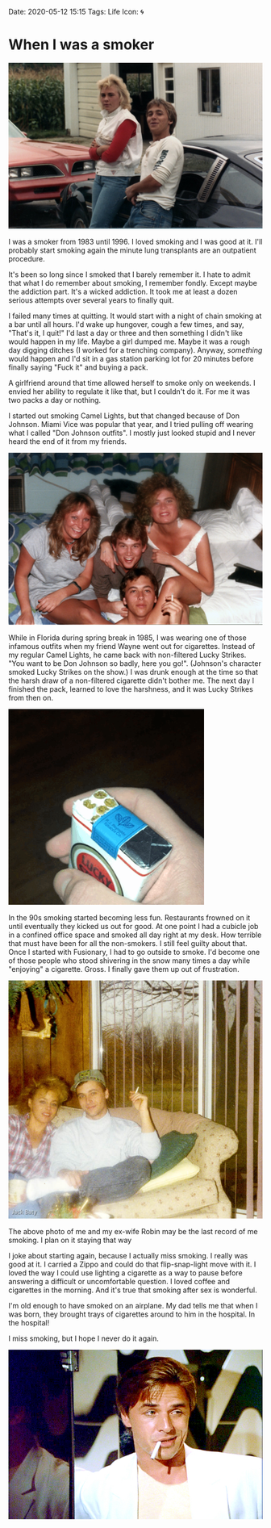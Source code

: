 Date: 2020-05-12 15:15
Tags: Life
Icon: 🌀

# When I was a smoker

![Me smoking and looking impossibly cool (mid 1980s)](/_img/2020/2020-05-12_jack-smoking-kathy.jpg)

I was a smoker from 1983 until 1996. I loved smoking and I was good at it. I'll
probably start smoking again the minute lung transplants are an outpatient
procedure.

It's been so long since I smoked that I barely remember it. I hate to admit that
what I do remember about smoking, I remember fondly. Except maybe the addiction
part. It's a wicked addiction. It took me at least a dozen serious attempts over
several years to finally quit.

I failed many times at quitting. It would start with a night of chain smoking at
a bar until all hours. I'd wake up hungover, cough a few times, and say, "That's
it, I quit!" I'd last a day or three and then something I didn't like would
happen in my life. Maybe a girl dumped me. Maybe it was a rough day digging
ditches (I worked for a trenching company). Anyway, _something_ would happen and
I'd sit in a gas station parking lot for 20 minutes before finally saying "Fuck
it" and buying a pack.

A girlfriend around that time allowed herself to smoke only on weekends. I
envied her ability to regulate it like that, but I couldn't do it. For me it was
two packs a day or nothing.

I started out smoking Camel Lights, but that changed because of Don Johnson.
Miami Vice was popular that year, and I tried pulling off wearing what I called
"Don Johnson outfits". I mostly just looked stupid and I never heard the end of
it from my friends.

![Smoking in the motel room with some new friends during Spring Break (1985)](/_img/2020/2020-05-12_jack-smoking-spring-break.jpg)

While in Florida during spring break in 1985, I was wearing one of those
infamous outfits when my friend Wayne went out for cigarettes. Instead of my
regular Camel Lights, he came back with non-filtered Lucky Strikes. "You want to
be Don Johnson so badly, here you go!". (Johnson's character smoked Lucky
Strikes on the show.) I was drunk enough at the time so that the harsh draw of a
non-filtered cigarette didn't bother me. The next day I finished the pack,
learned to love the harshness, and it was Lucky Strikes from then on.

![](/_img/2020/2020-05-12_lucky-strikes.gif)

In the 90s smoking started becoming less fun. Restaurants frowned on it until
eventually they kicked us out for good. At one point I had a cubicle job in a
confined office space and smoked all day right at my desk. How terrible that
must have been for all the non-smokers. I still feel guilty about that. Once I
started with Fusionary, I had to go outside to smoke. I'd become one of those
people who stood shivering in the snow many times a day while "enjoying" a
cigarette. Gross. I finally gave them up out of frustration.

![Smoking with Robin (1992)](/_img/2020/2020-05-12_jack-smoking-robin.jpg)

The above photo of me and my ex-wife Robin may be the last record of me smoking.
I plan on it staying that way

I joke about starting again, because I actually miss smoking. I really was good
at it. I carried a Zippo and could do that flip-snap-light move with it. I loved
the way I could use lighting a cigarette as a way to pause before answering a
difficult or uncomfortable question. I loved coffee and cigarettes in the
morning. And it's true that smoking after sex is wonderful.

I'm old enough to have smoked on an airplane. My dad tells me that when I was
born, they brought trays of cigarettes around to him in the hospital. In the
hospital!


I miss smoking, but I hope I never do it again.

![](/_img/2020/2020-05-12_don-johnson.jpg)
